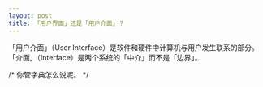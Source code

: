 ```yaml
---
layout: post
title: 「用户界面」还是「用户介面」？
---
```


「用户介面」（User Interface）是软件和硬件中计算机与用户发生联系的部分。「介面」（Interface）是两个系统的「中介」而不是「边界」。

<span class="comment">/* 你管字典怎么说呢。 */</span>

